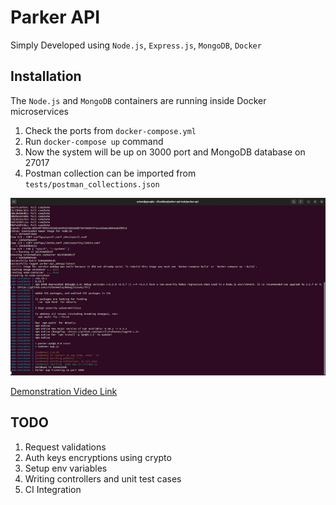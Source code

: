 # Parker API

Simply Developed using `Node.js`, `Express.js`, `MongoDB`, `Docker`

## Installation

The `Node.js` and `MongoDB` containers are running inside Docker microservices

1. Check the ports from `docker-compose.yml`
2. Run `docker-compose up` command
3. Now the system will be up on 3000 port and MongoDB database on 27017
4. Postman collection can be imported from `tests/postman_collections.json`

[![](/demo/demo.gif)](https://aslamanver.github.io/parker-api)

[Demonstration Video Link](/demo/demo.mp4)

## TODO

1. Request validations 
2. Auth keys encryptions using crypto
3. Setup env variables
4. Writing controllers and unit test cases
5. CI Integration

